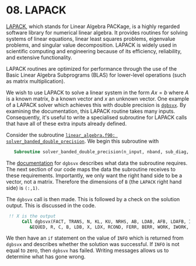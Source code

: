 # 08. LAPACK

[LAPACK](https://www.netlib.org/lapack/), which stands for Linear Algebra PACKage, is a highly regarded software library for numerical linear algebra. It provides routines for solving systems of linear equations, linear least squares problems, eigenvalue problems, and singular value decomposition. LAPACK is widely used in scientific computing and engineering because of its efficiency, reliability, and extensive functionality.

LAPACK routines are optimized for performance through the use of the Basic Linear Algebra Subprograms (BLAS) for lower-level operations (such as matrix multiplication).

We wish to use LAPACK to solve a linear system in the form $A x = b$ where $A$ is a known matrix, $b$ a known vector and $x$ an unknown vector. One example of a LAPACK solver which achieves this with double precision is [`dgbsvx`](netlib.org/lapack/explore-html/d1/da6/group__gbsvx_ga38273d98ae4d598529fc9647ca847ce2.html#ga38273d98ae4d598529fc9647ca847ce2). By examining the documentation, this LAPACK routine takes many inputs. Consequently, it's useful to write a specialised subroutine for LAPACK calls that have all of these extra inputs already defined. 

Consider the subroutine [`linear_algebra.f90: solver_banded_double_precision`](https://github.com/ImperialCollegeLondon/ReCoDE-Solving-Singular-PDEs-in-Fortran/blob/main/solver/src/linear_algebra.f90). We begin this subroutine with

```fortran
   Subroutine solver_banded_double_precision(n_input, nband, sub_diag, sup_diag, l, rhs, soln)
```

The [documentation](https://netlib.org/lapack/explore-html/d1/da6/group__gbsvx_ga38273d98ae4d598529fc9647ca847ce2.html) for `dgbsvx` describes what data the subroutine requires. The next section of our code maps the data the subroutine receives to these requirements. Importantly, we only want the right hand side to be a vector, not a matrix. Therefore the dimensions of `B` (the `LAPACK` right hand side) is `(:,1)`.

The `dgbsvx` call is then made. This is followed by a check on the solution output. This is discussed in the code. 

```fortran
 !! X is the output
      Call dgbsvx(FACT, TRANS, N, KL, KU, NRHS, AB, LDAB, AFB, LDAFB, IPIV,&
         &EQUED, R, C, B, LDB, X, LDX, RCOND, FERR, BERR, WORK, IWORK, INFO)
```

We then have an `if` statement on the value of `INFO` which is returned from ```dgbsvx``` and describes whether the solution was successful. If `INFO` is not equal to zero, then `dgbsvx` has failed. Writing messages allows us to determine what has gone wrong.

